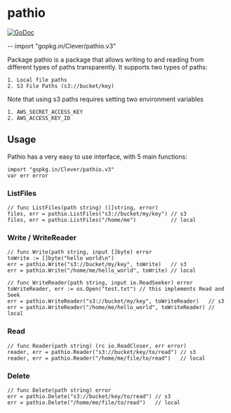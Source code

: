 # pathio

[![GoDoc](https://godoc.org/gopkg.in/Clever/pathio.v3?status.svg)](https://godoc.org/gopkg.in/Clever/pathio.v3)

--
    import "gopkg.in/Clever/pathio.v3"

Package pathio is a package that allows writing to and reading from different
types of paths transparently. It supports two types of paths:

    1. Local file paths
    2. S3 File Paths (s3://bucket/key)

Note that using s3 paths requires setting two environment variables

    1. AWS_SECRET_ACCESS_KEY
    2. AWS_ACCESS_KEY_ID

## Usage
Pathio has a very easy to use interface, with 5 main functions:

```
import "gopkg.in/Clever/pathio.v3"
var err error
```

### ListFiles
```
// func ListFiles(path string) ([]string, error)
files, err = pathio.ListFiles("s3://bucket/my/key") // s3
files, err = pathio.ListFiles("/home/me")           // local
```

### Write / WriteReader
```
// func Write(path string, input []byte) error
toWrite := []byte("hello world\n")
err = pathio.Write("s3://bucket/my/key", toWrite)   // s3
err = pathio.Write("/home/me/hello_world", toWrite) // local

// func WriteReader(path string, input io.ReadSeeker) error
toWriteReader, err := os.Open("test.txt") // this implements Read and Seek
err = pathio.WriteReader("s3://bucket/my/key", toWriteReader)   // s3
err = pathio.WriteReader("/home/me/hello_world", toWriteReader) // local
```

### Read
```
// func Reader(path string) (rc io.ReadCloser, err error)
reader, err = pathio.Reader("s3://bucket/key/to/read") // s3
reader, err = pathio.Reader("/home/me/file/to/read")   // local
```

### Delete
```
// func Delete(path string) error
err = pathio.Delete("s3://bucket/key/to/read") // s3
err = pathio.Delete("/home/me/file/to/read")   // local
```